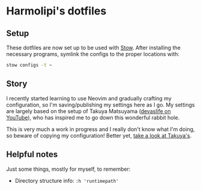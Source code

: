 # Harmolipi's dotfiles

## Setup

These dotfiles are now set up to be used with
[Stow](https://www.gnu.org/software/stow/). After installing the necessary
programs, symlink the configs to the proper locations with:

```bash
stow configs -t ~
```

## Story

I recently started learning to use Neovim and gradually crafting my
configuration, so I'm saving/publishing my settings here as I go. My settings
are largely based on the setup of Takuya Matsuyama
([devaslife on YouTube](https://www.youtube.com/c/devaslife)), who has inspired
me to go down this wonderful rabbit hole.

This is very much a work in progress and I really don't know what I'm doing, so
beware of copying my configuration! Better yet,
[take a look at Takuya's](https://github.com/craftzdog/dotfiles-public).

## Helpful notes

Just some things, mostly for myself, to remember:

- Directory structure info: `:h 'runtimepath'`

